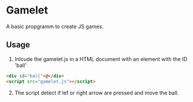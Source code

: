# Gamelet

A basic propgramm to create JS games.

## Usage

1. Inlcude the gamelet.js in a HTML document with an element with the ID 'ball'

```html
<div id="ball">@</div>
<script src="gamelet.js"></script>
```

2. The script detect if lef or right arrow are pressed and move the ball.
